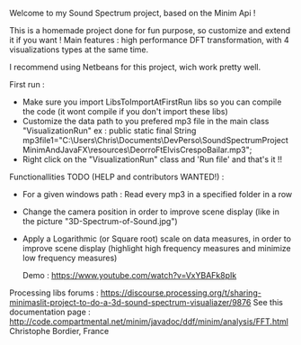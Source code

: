 Welcome to my Sound Spectrum project, based on the Minim Api !

This is a homemade project done for fun purpose, so customize and extend it if you want ! 
Main features : high performance DFT transformation, with 4 visualizations types at the same time.

I recommend using Netbeans for this project, wich work pretty well.

First run :
-  Make sure you import LibsToImportAtFirstRun libs so you can compile the code (it wont compile if you don't import these libs)
-  Customize the data path to you prefered mp3 file in the main class "VisualizationRun"  ex :  public static final  String mp3file1="C:\\Users\\Chris\\Documents\\DevPerso\\SoundSpectrumProjectMinimAndJavaFX\\resources\\DeorroFtElvisCrespoBailar.mp3";
- Right click on the "VisualizationRun" class and 'Run file' and that's it !!
   
Functionallities TODO (HELP and contributors WANTED!) : 
- For a given windows path : Read every mp3 in a specified folder in a row
- Change the camera position in order to improve scene display (like in the picture "3D-Spectrum-of-Sound.jpg")
- Apply a Logarithmic (or Square root) scale on data measures, in order to improve scene display (highlight high frequency measures and minimize low frequency measures)
   
   Demo : https://www.youtube.com/watch?v=VxYBAFk8pIk
   
Processing libs forums : https://discourse.processing.org/t/sharing-minimaslit-project-to-do-a-3d-sound-spectrum-visualiazer/9876
See this documentation page : http://code.compartmental.net/minim/javadoc/ddf/minim/analysis/FFT.html
Christophe Bordier, France
